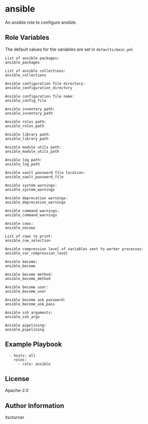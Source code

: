 ansible
=======

An ansible role to configure ansible.

Role Variables
--------------
The default values for the variables are set in `defaults/main.yml`
```
List of ansible packages:
ansible_packages

List of ansible collections:
ansible_collections

Ansible configuration file directory:
ansible_configuration_directory

Ansible configuration file name:
ansible_config_file

Ansible inventory path:
ansible_inventory_path

Ansible roles path:
ansible_roles_path

Ansible library path:
ansible_library_path

Ansible module utils path:
ansible_module_utils_path

Ansible log path:
ansible_log_path

Ansible vault password file location:
ansible_vault_password_file

Ansible system warnings:
ansible_system_warnings

Ansible deprecation warnings:
ansible_deprecation_warnings

Ansible command warnings:
ansible_command_warnings

Ansible cows:
ansible_nocows

List of cows to print:
ansible_cow_selection

Ansible compression level of variables sent to worker processes:
ansible_var_compression_level

Ansible become:
ansible_become

Ansible become method:
ansible_become_method

Ansible become user:
ansible_become_user

Ansible become ask password:
ansible_become_ask_pass

Ansible ssh arguments:
ansible_ssh_args

Ansible pipelining:
ansible_pipelining

```

Example Playbook
----------------
```
  - hosts: all
    roles:
      - role: ansible
```

License
-------

Apache-2.0

Author Information
------------------

itscturner
